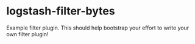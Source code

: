 # logstash-filter-bytes
Example filter plugin. This should help bootstrap your effort to write your own filter plugin!
